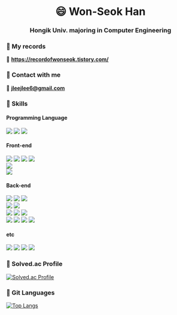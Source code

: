 



<h1 align="center"> 😄 Won-Seok Han </h1>
<h3 align="center"> Hongik Univ. majoring in Computer Engineering</h3>

### 🌱 My records
 📔 **https://recordofwonseok.tistory.com/**
 
    
### 🌱 Contact with me    

  📌 **jleejlee6@gmail.com**    
     
### 🌱 Skills

#### Programming Language
<p align="left">
 <img src="https://img.shields.io/badge/java-brightgreen?style=for-the-badge&logo=java&logoColor=white"> 
 <img src="https://img.shields.io/badge/python-3776AB?style=for-the-badge&logo=python&logoColor=white"> 
 <img src="https://img.shields.io/badge/javascript-F7DF1E?style=for-the-badge&logo=javascript&logoColor=white"> 
 
</p>

#### Front-end
<p align="left">
 <img src="https://img.shields.io/badge/html5-E34F26?style=for-the-badge&logo=html5&logoColor=white"> 
 <img src="https://img.shields.io/badge/css3-1572B6?style=for-the-badge&logo=css3&logoColor=white"> 
 <img src="https://img.shields.io/badge/sass-CC6699?style=for-the-badge&logo=sass&logoColor=white"> 
 <img src="https://img.shields.io/badge/bootstrap-7952B3?style=for-the-badge&logo=bootstrap&logoColor=white">
 <br>
 <img src="https://img.shields.io/badge/vue.js-4FC08D?style=for-the-badge&logo=vue.js&logoColor=white"> 
 <br>
 <img src="https://img.shields.io/badge/figma-F24E1E?style=for-the-badge&logo=figma&logoColor=white"> 
</p>

#### Back-end
<p align="left">
 <img src="https://img.shields.io/badge/Spring-6DB33F?style=for-the-badge&logo=Spring&logoColor=white"> 
 <img src="https://img.shields.io/badge/Spring Boot-6DB33F?style=for-the-badge&logo=SpringBoot&logoColor=white"> 
 <img src="https://img.shields.io/badge/Django-092E20?style=for-the-badge&logo=Django&logoColor=white"> 
 <br>
 <img src="https://img.shields.io/badge/mysql-4479A1?style=for-the-badge&logo=mysql&logoColor=white"> 
 <img src="https://img.shields.io/badge/mariaDB-003545?style=for-the-badge&logo=mariaDB&logoColor=white"> 
 <br>
 <img src="https://img.shields.io/badge/Docker-2496ED?style=for-the-badge&logo=Docker&logoColor=white"> 
 <img src="https://img.shields.io/badge/jenkins-D24939?style=for-the-badge&logo=jenkins&logoColor=white">
 <img src="https://img.shields.io/badge/NGINX-009639?style=for-the-badge&logo=NGINX&logoColor=white"> 
 <br>
 <img src="https://img.shields.io/badge/AWS EC2-FF9900?style=for-the-badge&logo=amazonec2&logoColor=white"> 
 <img src="https://img.shields.io/badge/AWS RDS-527FFF?style=for-the-badge&logo=amazonaws&logoColor=white"> 
 <img src="https://img.shields.io/badge/AWS S3-569A31?style=for-the-badge&logo=amazons3&logoColor=white"> 
 <img src="https://img.shields.io/badge/redis-DC382D?style=for-the-badge&logo=redis&logoColor=white"> 
</p>




#### etc
<p align="left">
 <img src="https://img.shields.io/badge/JIRA-0052CC?style=for-the-badge&logo=JIRA&logoColor=white"> 
 <img src="https://img.shields.io/badge/gitlab-FC6D26?style=for-the-badge&logo=gitlab&logoColor=white"> 
 <img src="https://img.shields.io/badge/slack-4A154B?style=for-the-badge&logo=slack&logoColor=white"> 
 <img src="https://img.shields.io/badge/Mattermost-0058CC?style=for-the-badge&logo=Mattermost&logoColor=white"> 

</p>



### 🌱 Solved.ac Profile       
   
[![Solved.ac Profile](http://mazassumnida.wtf/api/v2/generate_badge?boj=jleejlee5)](https://solved.ac/jleejlee5/)   
 

        
             

### 🌱 Git Languages
    
[![Top Langs](https://github-readme-stats.vercel.app/api/top-langs/?username=wonseok22&exclude_repo=webs_class&theme=dark&langs_count=8)](https://github.com/anuraghazra/github-readme-stats)
     
     
